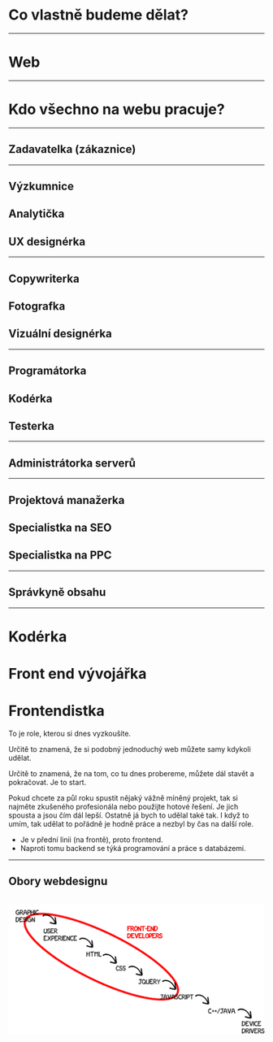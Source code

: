 <!-- .slide: data-state="c-slide-inter" -->
# Co vlastně budeme dělat?

----

# Web

----

# Kdo všechno na webu pracuje?

----

## Zadavatelka (zákaznice)

----

## Výzkumnice
## Analytička
## UX designérka

----

## Copywriterka
## Fotografka
## Vizuální designérka

----

## Programátorka
## Kodérka
## Testerka

----

## Administrátorka serverů

----

## Projektová manažerka
## Specialistka na SEO
## Specialistka na PPC

----

## Správkyně obsahu

----

# Kodérka
# Front end vývojářka
# Frontendistka


>>>
To je role, kterou si dnes vyzkoušíte.

Určitě to znamená, že si podobný jednoduchý web můžete samy kdykoli udělat.

Určitě to znamená, že na tom, co tu dnes probereme, můžete dál stavět a pokračovat. Je to start.

Pokud chcete za půl roku spustit nějaký vážně míněný projekt, tak si najměte zkušeného profesionála nebo použijte hotové řešení. Je jich spousta a jsou čím dál lepší. Ostatně já bych to udělal také tak. I když to umím, tak udělat to pořádně je hodně práce a nezbyl by čas na další role.

>>>
* Je v přední linii (na frontě), proto frontend.
* Naproti tomu backend se týká programování a práce s databázemi.

----

## Obory webdesignu 

<div style="position:relative; height: 60vh;">
        <p class="fragment current-visible" style="position:absolute; margin-left: auto; margin-right: auto; left: 0; right: 0;" data-fragment-index="0">
            <img alt="Diagram webdesignu" src="/img/software-development-continuum.png">
        </p>
        <p class="fragment current-visible" style="position:absolute; margin-left: auto; margin-right: auto; left: 0; right: 0;" data-fragment-index="1">
            <img alt="Diagram webdesignu" src="/img/front-end-developers.png">
        </p>
        <p class="c-text-xs fragment" style="position: absolute; bottom: 0; text-align: right;" data-fragment-index="0">zdroj: [{sauceCode} The Salsita Blog](http://blog.salsitasoft.com/the-shifting-definition-of-front-end-developer/) </p>
</div>

>>>
* obory z hlediska technologií
* zleva doprava je směr od umění k technice
* výseč tohoto kurzu bude ještě užší